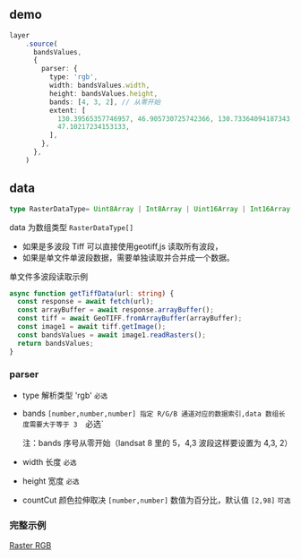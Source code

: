 ## demo 
```ts
layer
    .source(
      bandsValues,
      {
        parser: {
          type: 'rgb',
          width: bandsValues.width,
          height: bandsValues.height,
          bands: [4, 3, 2], // 从零开始
          extent: [
            130.39565357746957, 46.905730725742366, 130.73364094187343,
            47.10217234153133,
          ],
        },
      },
    )

```
## data


```ts 
type RasterDataType= Uint8Array | Int8Array | Uint16Array | Int16Array | Uint32Array | Int32Array | Float32Array | Float64Array

```

data 为数组类型 `RasterDataType[]`

- 如果是多波段 Tiff 可以直接使用geotiff,js 读取所有波段，
- 如果是单文件单波段数据，需要单独读取并合并成一个数据。

单文件多波段读取示例

```ts
async function getTiffData(url: string) {
  const response = await fetch(url);
  const arrayBuffer = await response.arrayBuffer();
  const tiff = await GeoTIFF.fromArrayBuffer(arrayBuffer);
  const image1 = await tiff.getImage();
  const bandsValues = await image1.readRasters();
  return bandsValues;
}

```


### parser

- type 解析类型  'rgb' `必选`
- bands `[number,number,number] 指定 R/G/B 通道对应的数据索引,data 数组长度需要大于等于 3  `必选`
  
  注：bands 序号从零开始（landsat 8 里的 5，4,3 波段这样要设置为 4,3, 2）

- width 长度 `必选`
- height 宽度 `必选`
- countCut 颜色拉伸取决 `[number,number]` 数值为百分比，默认值 `[2,98]` `可选`

### 完整示例

[Raster RGB](../../../../examples/raster/data_raster/#543)

